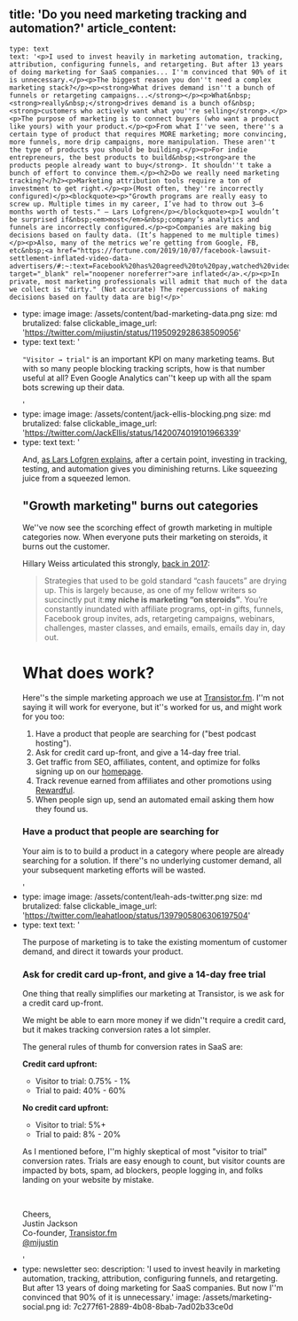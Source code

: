 title: 'Do you need marketing tracking and automation?'
article_content:
  -
    type: text
    text: '<p>I used to invest heavily in marketing automation, tracking, attribution, configuring funnels, and retargeting. But after 13 years of doing marketing for SaaS companies... I''m convinced that 90% of it is unnecessary.</p><p>The biggest reason you don''t need a complex marketing stack?</p><p><strong>What drives demand isn''t a bunch of funnels or retargeting campaigns...</strong></p><p>What&nbsp;<strong>really&nbsp;</strong>drives demand is a bunch of&nbsp;<strong>customers who actively want what you''re selling</strong>.</p><p>The purpose of marketing is to connect buyers (who want a product like yours) with your product.</p><p>From what I''ve seen, there''s a certain type of product that requires MORE marketing; more convincing, more funnels, more drip campaigns, more manipulation. These aren''t the type of products you should be building.</p><p>For indie entrepreneurs, the best products to build&nbsp;<strong>are the products people already want to buy</strong>. It shouldn''t take a bunch of effort to convince them.</p><h2>Do we really need marketing tracking?</h2><p>Marketing attribution tools require a ton of investment to get right.</p><p>(Most often, they''re incorrectly configured)</p><blockquote><p>"Growth programs are really easy to screw up. Multiple times in my career, I’ve had to throw out 3–6 months worth of tests." – Lars Lofgren</p></blockquote><p>I wouldn’t be surprised if&nbsp;<em>most</em>&nbsp;company’s analytics and funnels are incorrectly configured.</p><p>Companies are making big decisions based on faulty data. (It’s happened to me multiple times)</p><p>Also, many of the metrics we’re getting from Google, FB, etc&nbsp;<a href="https://fortune.com/2019/10/07/facebook-lawsuit-settlement-inflated-video-data-advertisers/#:~:text=Facebook%20has%20agreed%20to%20pay,watched%20video%20on%20the%20platform.&amp;text=While%20it%20disputes%20the%20lawsuit,lasted%20longer%20than%20three%20seconds." target="_blank" rel="noopener noreferrer">are inflated</a>.</p><p>In private, most marketing professionals will admit that much of the data we collect is "dirty." (Not accurate) The repercussions of making decisions based on faulty data are big!</p>'
  -
    type: image
    image: /assets/content/bad-marketing-data.png
    size: md
    brutalized: false
    clickable_image_url: 'https://twitter.com/mijustin/status/1195092928638509056'
  -
    type: text
    text: '<p><code>"Visitor → trial"</code> is an important KPI on many marketing teams. But with so many people blocking tracking scripts, how is that number useful at all? Even Google Analytics can''t keep up with all the spam bots screwing up their data.</p>'
  -
    type: image
    image: /assets/content/jack-ellis-blocking.png
    size: md
    brutalized: false
    clickable_image_url: 'https://twitter.com/JackEllis/status/1420074019101966339'
  -
    type: text
    text: '<p>And,&nbsp;<a href="https://cxl.com/blog/dont-build-growth-teams/" target="_blank" rel="noopener noreferrer">as Lars Lofgren explains</a>, after a certain point, investing in tracking, testing, and automation gives you diminishing returns. Like squeezing juice from a squeezed lemon.</p><h2>"Growth marketing" burns out categories</h2><p>We''ve now see the scorching effect of growth marketing in multiple categories now. When everyone puts their marketing on steroids, it burns out the customer.</p><p>Hillary Weiss articulated this strongly,&nbsp;<a href="https://startupsventurecapital.com/8-observations-from-a-crumbling-niche-and-how-to-avoid-getting-crushed-6a7e6b2512e5" target="_blank" rel="noopener noreferrer">back in 2017</a>:</p><blockquote><p>Strategies that used to be gold standard “cash faucets” are drying up. This is largely because, as one of my fellow writers so succinctly put it:<strong>my niche is marketing “on steroids”</strong>. You’re constantly inundated with affiliate programs, opt-in gifts, funnels, Facebook group invites, ads, retargeting campaigns, webinars, challenges, master classes, and emails, emails, emails day in, day out.</p></blockquote><h1>What does work?</h1><p>Here''s the simple marketing approach we use at&nbsp;<a href="https://transistor.fm/?via=justin" target="_blank" rel="noopener noreferrer">Transistor.fm</a>. I''m not saying it will work for everyone, but it''s worked for us, and might work for you too:</p><ol><li>Have a product that people are searching for ("best podcast hosting").</li><li>Ask for credit card up-front, and give a 14-day free trial.</li><li>Get traffic from SEO, affiliates, content, and optimize for folks signing up on our <a href="https://transistor.fm/?via=justin">homepage</a>.</li><li>Track revenue earned from affiliates and other promotions using <a href="https://www.getrewardful.com/?via=justin">Rewardful</a>.</li><li>When people sign up, send an automated email asking them how they found us.</li></ol><h3>Have a product that people are searching for</h3><p>Your aim is to to build a product in a category where people are already searching for a solution. If there''s no underlying customer demand, all your subsequent marketing efforts will be wasted.</p>'
  -
    type: image
    image: /assets/content/leah-ads-twitter.png
    size: md
    brutalized: false
    clickable_image_url: 'https://twitter.com/leahatloop/status/1397905806306197504'
  -
    type: text
    text: '<p>The purpose of marketing is to take the existing momentum of customer demand, and direct it towards your product.</p><h3>Ask for credit card up-front, and give a 14-day free trial</h3><p>One thing that really simplifies our marketing at Transistor, is we ask for a credit card up-front.</p><p>We might be able to earn more money if we didn''t require a credit card, but it makes tracking conversion rates a lot simpler.</p><p>The general rules of thumb for conversion rates in SaaS are:</p><p><b>Credit card upfront:</b></p><ul><li>Visitor to trial: 0.75% - 1%</li><li>Trial to paid: 40% - 60%</li></ul><p><b>No credit card upfront:</b></p><ul><li>Visitor to trial: 5%+</li><li>Trial to paid: 8% - 20%</li></ul><p>As I mentioned before, I''m highly skeptical of most "visitor to trial" conversion rates. Trials are easy enough to count, but visitor counts are impacted by bots, spam, ad blockers, people logging in, and folks landing on your website by mistake.</p><p><br></p><p>Cheers,<br>Justin Jackson<br>Co-founder,&nbsp;<a href="https://transistor.fm/?via=justin" target="_blank" rel="noopener noreferrer">Transistor.fm</a>​<br>​<a href="https://twitter.com/mijustin" target="_blank" rel="noopener noreferrer">@mijustin</a></p>'
  -
    type: newsletter
seo:
  description: 'I used to invest heavily in marketing automation, tracking, attribution, configuring funnels, and retargeting. But after 13 years of doing marketing for SaaS companies. But now I''m convinced that 90% of it is unnecessary.'
  image: /assets/marketing-social.png
id: 7c277f61-2889-4b08-8bab-7ad02b33ce0d
